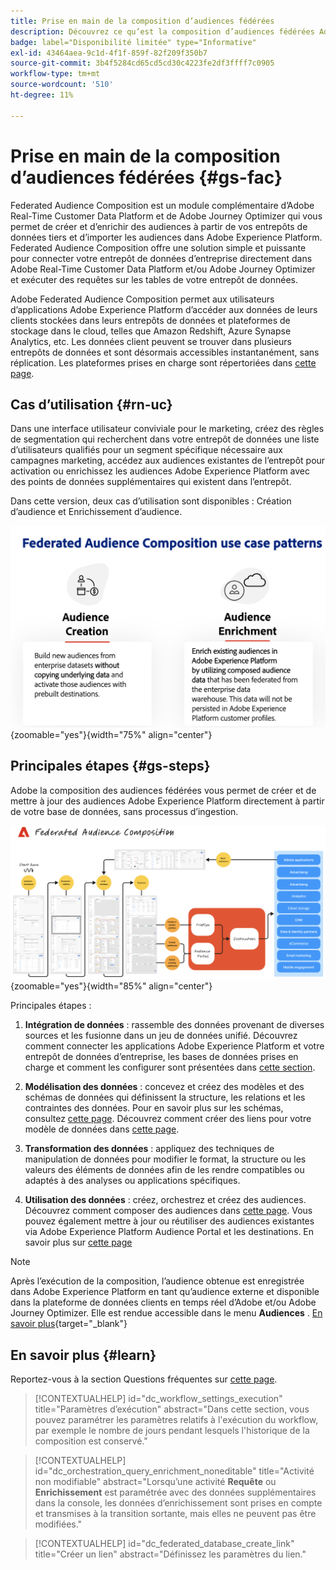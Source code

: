 ```yaml
---
title: Prise en main de la composition d’audiences fédérées
description: Découvrez ce qu’est la composition d’audiences fédérées Adobe et comment l’utiliser dans Adobe Experience Platform
badge: label="Disponibilité limitée" type="Informative"
exl-id: 43464aea-9c1d-4f1f-859f-82f209f350b7
source-git-commit: 3b4f5284cd65cd5cd30c4223fe2df3ffff7c0905
workflow-type: tm+mt
source-wordcount: '510'
ht-degree: 11%

---
```


# Prise en main de la composition d’audiences fédérées {#gs-fac}

Federated Audience Composition est un module complémentaire d’Adobe Real-Time Customer Data Platform et de Adobe Journey Optimizer qui vous permet de créer et d’enrichir des audiences à partir de vos entrepôts de données tiers et d’importer les audiences dans Adobe Experience Platform. Federated Audience Composition offre une solution simple et puissante pour connecter votre entrepôt de données d’entreprise directement dans Adobe Real-Time Customer Data Platform et/ou Adobe Journey Optimizer et exécuter des requêtes sur les tables de votre entrepôt de données.

Adobe Federated Audience Composition permet aux utilisateurs d’applications Adobe Experience Platform d’accéder aux données de leurs clients stockées dans leurs entrepôts de données et plateformes de stockage dans le cloud, telles que Amazon Redshift, Azure Synapse Analytics, etc. Les données client peuvent se trouver dans plusieurs entrepôts de données et sont désormais accessibles instantanément, sans réplication. Les plateformes prises en charge sont répertoriées dans [cette page](../connections/federated-db.md#supported-db).

## Cas d’utilisation {#rn-uc}

Dans une interface utilisateur conviviale pour le marketing, créez des règles de segmentation qui recherchent dans votre entrepôt de données une liste d’utilisateurs qualifiés pour un segment spécifique nécessaire aux campagnes marketing, accédez aux audiences existantes de l’entrepôt pour activation ou enrichissez les audiences Adobe Experience Platform avec des points de données supplémentaires qui existent dans l’entrepôt.

Dans cette version, deux cas d’utilisation sont disponibles : Création d’audience et Enrichissement d’audience.

![diagramme](assets/fac-use-cases.png){zoomable="yes"}{width="75%" align="center"}

## Principales étapes {#gs-steps}

Adobe la composition des audiences fédérées vous permet de créer et de mettre à jour des audiences Adobe Experience Platform directement à partir de votre base de données, sans processus d’ingestion.

![diagramme](assets/steps-diagram.png){zoomable="yes"}{width="85%" align="center"}

Principales étapes :

1. **Intégration de données** : rassemble des données provenant de diverses sources et les fusionne dans un jeu de données unifié. Découvrez comment connecter les applications Adobe Experience Platform et votre entrepôt de données d’entreprise, les bases de données prises en charge et comment les configurer sont présentées dans [cette section](../connections/federated-db.md).

2. **Modélisation des données** : concevez et créez des modèles et des schémas de données qui définissent la structure, les relations et les contraintes des données. Pour en savoir plus sur les schémas, consultez [cette page](../customer/schemas.md). Découvrez comment créer des liens pour votre modèle de données dans [cette page](../data-management/gs-models.md).

3. **Transformation des données** : appliquez des techniques de manipulation de données pour modifier le format, la structure ou les valeurs des éléments de données afin de les rendre compatibles ou adaptés à des analyses ou applications spécifiques.

4. **Utilisation des données** : créez, orchestrez et créez des audiences. Découvrez comment composer des audiences dans [cette page](../compositions/gs-compositions.md). Vous pouvez également mettre à jour ou réutiliser des audiences existantes via Adobe Experience Platform Audience Portal et les destinations. En savoir plus sur [cette page](../connections/destinations.md)


>[!NOTE]
>
>Après l’exécution de la composition, l’audience obtenue est enregistrée dans Adobe Experience Platform en tant qu’audience externe et disponible dans la plateforme de données clients en temps réel d’Adobe et/ou Adobe Journey Optimizer. Elle est rendue accessible dans le menu **Audiences** . [En savoir plus](https://experienceleague.adobe.com/en/docs/experience-platform/segmentation/ui/audience-portal){target="_blank"}
>



## En savoir plus {#learn}

<!-- Workflow + Workflow activities-->

Reportez-vous à la section Questions fréquentes sur [cette page](faq.md).

>[!CONTEXTUALHELP]
>id="dc_workflow_settings_execution"
>title="Paramètres d’exécution"
>abstract="Dans cette section, vous pouvez paramétrer les paramètres relatifs à l&#39;exécution du workflow, par exemple le nombre de jours pendant lesquels l&#39;historique de la composition est conservé."




>[!CONTEXTUALHELP]
>id="dc_orchestration_query_enrichment_noneditable"
>title="Activité non modifiable"
>abstract="Lorsqu’une activité **Requête** ou **Enrichissement** est paramétrée avec des données supplémentaires dans la console, les données d’enrichissement sont prises en compte et transmises à la transition sortante, mais elles ne peuvent pas être modifiées."

<!-- Create a link -->

>[!CONTEXTUALHELP]
>id="dc_federated_database_create_link"
>title="Créer un lien"
>abstract="Définissez les paramètres du lien."
